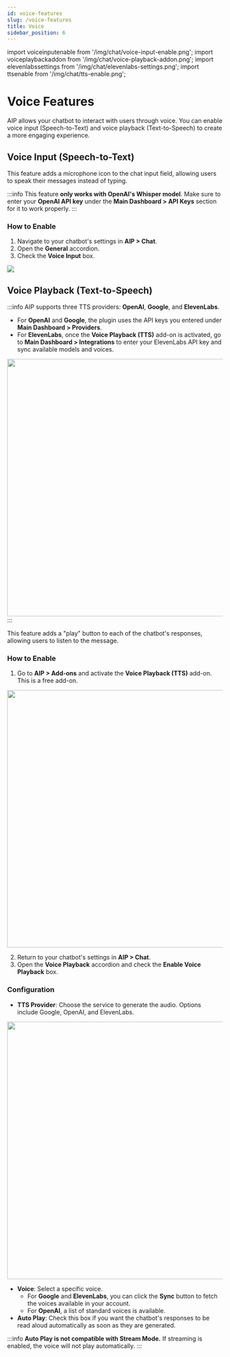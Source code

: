 ```yaml
---
id: voice-features
slug: /voice-features
title: Voice
sidebar_position: 6
---
```


import voiceinputenable from '/img/chat/voice-input-enable.png';
import voiceplaybackaddon from '/img/chat/voice-playback-addon.png';
import elevenlabssettings from '/img/chat/elevenlabs-settings.png';
import ttsenable from '/img/chat/tts-enable.png';

# Voice Features

AIP allows your chatbot to interact with users through voice. You can enable voice input (Speech-to-Text) and voice playback (Text-to-Speech) to create a more engaging experience.

## Voice Input (Speech-to-Text)

This feature adds a microphone icon to the chat input field, allowing users to speak their messages instead of typing.

:::info
This feature **only works with OpenAI's Whisper model**. Make sure to enter your **OpenAI API key** under the **Main Dashboard > API Keys** section for it to work properly.
:::

### How to Enable

1.  Navigate to your chatbot's settings in **AIP > Chat**.
2.  Open the **General** accordion.
3.  Check the **Voice Input** box.

<img src={voiceinputenable} />

## Voice Playback (Text-to-Speech)

:::info
AIP supports three TTS providers: **OpenAI**, **Google**, and **ElevenLabs**.

- For **OpenAI** and **Google**, the plugin uses the API keys you entered under **Main Dashboard > Providers**.
- For **ElevenLabs**, once the **Voice Playback (TTS)** add-on is activated, go to **Main Dashboard > Integrations** to enter your ElevenLabs API key and sync available models and voices.
<img src={elevenlabssettings} width="600"/>
:::

This feature adds a "play" button to each of the chatbot's responses, allowing users to listen to the message.

### How to Enable

1.  Go to **AIP > Add-ons** and activate the **Voice Playback (TTS)** add-on. This is a free add-on.

<img src={voiceplaybackaddon} width="600"/>

2.  Return to your chatbot's settings in **AIP > Chat**.
3.  Open the **Voice Playback** accordion and check the **Enable Voice Playback** box.

### Configuration

- **TTS Provider**: Choose the service to generate the audio. Options include Google, OpenAI, and ElevenLabs.

<img src={ttsenable} width="600"/>

- **Voice**: Select a specific voice.
    - For **Google** and **ElevenLabs**, you can click the **Sync** button to fetch the voices available in your account.
    - For **OpenAI**, a list of standard voices is available.
- **Auto Play**: Check this box if you want the chatbot's responses to be read aloud automatically as soon as they are generated.

:::info
**Auto Play is not compatible with Stream Mode.** If streaming is enabled, the voice will not play automatically.
:::
